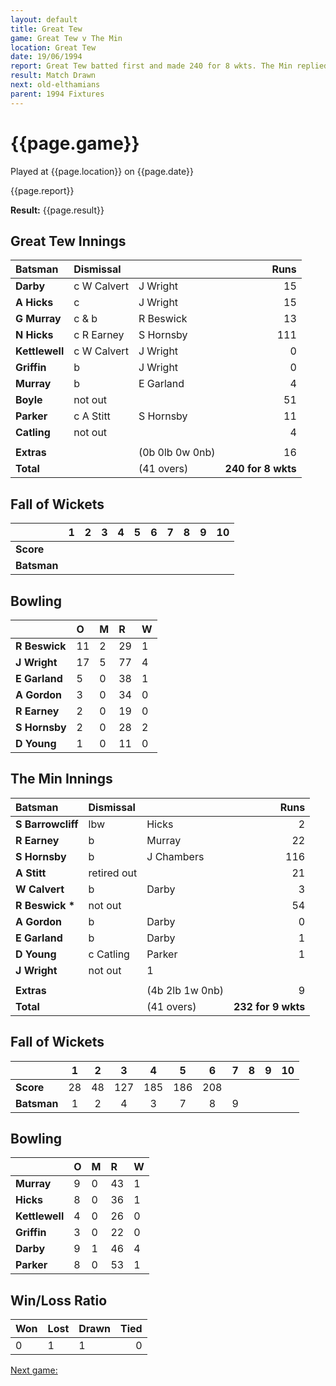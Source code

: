 ```yaml
---
layout: default
title: Great Tew
game: Great Tew v The Min
location: Great Tew
date: 19/06/1994
report: Great Tew batted first and made 240 for 8 wkts. The Min replied with 232 for 9 wkts when time ran out
result: Match Drawn
next: old-elthamians
parent: 1994 Fixtures
---
```


# {{page.game}}

Played at {{page.location}} on {{page.date}}

{{page.report}}

**Result:** {{page.result}}

## Great Tew Innings

| Batsman | Dismissal |  | Runs |
|:---|:---|---|---:|
| **Darby** | c W Calvert | J Wright | 15 |
| **A Hicks** | c | J Wright | 15 |
| **G Murray** | c & b | R Beswick | 13 |
| **N Hicks** | c R Earney | S Hornsby | 111 |
| **Kettlewell** | c W Calvert | J Wright | 0 |
| **Griffin** | b | J Wright | 0 |
| **Murray** | b | E Garland | 4 |
| **Boyle** | not out |  | 51 |
| **Parker** | c A Stitt | S Hornsby | 11 |
| **Catling** | not out |  | 4 |
|  |  |  |  |
| **Extras** | | (0b 0lb 0w 0nb) | 16 |
| **Total** | | (41 overs) | **240 for 8 wkts** |

## Fall of Wickets

| | 1 | 2 | 3 | 4 | 5 | 6 | 7 | 8 | 9 | 10 |
|---|:---:|:---:|:---:|:---:|:---:|:---:|:---:|:---:|:---:|:---:|
| **Score** |  |  |  |  |  |  |  |  |  |  |
| **Batsman** |  |  |  |  |  |  |  |  |  |  |

## Bowling

| | O | M | R | W |
|---|:---|:---|:---|:---|
| **R Beswick** | 11 | 2 | 29 | 1 |
| **J Wright** | 17 | 5 | 77 | 4 |
| **E Garland** | 5 | 0 | 38 | 1 |
| **A Gordon** | 3 | 0 | 34 | 0 |
| **R Earney** | 2 | 0 | 19 | 0 |
| **S Hornsby** | 2 | 0 | 28 | 2 |
| **D Young** | 1 | 0 | 11 | 0 |

## The Min Innings

| Batsman | Dismissal |  | Runs |
|:---|:---|---|---:|
| **S Barrowcliff** | lbw | Hicks | 2 |
| **R Earney** | b | Murray | 22 |
| **S Hornsby** | b | J Chambers | 116 |
| **A Stitt** | retired out |  | 21 |
| **W Calvert** | b | Darby | 3 |
| **R Beswick &#42;** | not out |  | 54 |
| **A Gordon** | b | Darby | 0 |
| **E Garland** | b | Darby | 1 |
| **D Young** | c Catling | Parker | 1 |
| **J Wright** | not out |   1 |
|  |  |  |  |
| **Extras** | | (4b 2lb 1w 0nb) | 9 |
| **Total** | | (41 overs) | **232 for 9 wkts** |

## Fall of Wickets

| | 1 | 2 | 3 | 4 | 5 | 6 | 7 | 8 | 9 | 10 |
|---|:---:|:---:|:---:|:---:|:---:|:---:|:---:|:---:|:---:|:---:|
| **Score** | 28 | 48 | 127 | 185 | 186 | 208 |  |  |  |  |
| **Batsman** | 1 | 2 | 4 | 3 | 7 | 8 | 9 |  |  |  |

## Bowling

| | O | M | R | W |
|---|:---|:---|:---|:---|
| **Murray** | 9 | 0 | 43 | 1 |
| **Hicks** | 8 | 0 | 36 | 1 |
| **Kettlewell** | 4 | 0 | 26 | 0 |
| **Griffin** | 3 | 0 | 22 | 0 |
| **Darby** | 9 | 1 | 46 | 4 |
| **Parker** | 8 | 0 | 53 | 1 |

## Win/Loss Ratio

| Won | Lost | Drawn | Tied |
|:---|:---|:---|---:|
| 0 | 1 | 1 | 0 |

[Next game:]({{page.next}})